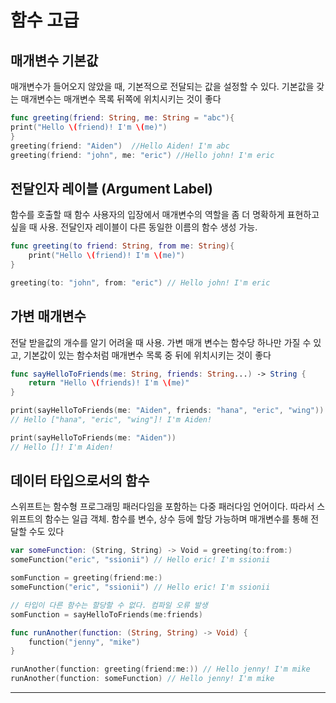 # 함수 고급
## 매개변수 기본값

매개변수가 들어오지 않았을 때, 기본적으로 전달되는 값을 설정할 수 있다. 기본값을 갖는 매개변수는 매개변수 목록 뒤쪽에 위치시키는 것이 좋다

```swift
func greeting(friend: String, me: String = "abc"){
print("Hello \(friend)! I'm \(me)")
}
greeting(friend: "Aiden")  //Hello Aiden! I'm abc
greeting(friend: "john", me: "eric") //Hello john! I'm eric
```

## 전달인자 레이블 (Argument Label)

함수를 호출할 때 함수 사용자의 입장에서 매개변수의 역할을 좀 더 명확하게 표현하고 싶을 때 사용. 전달인자 레이블이 다른 동일한 이름의 함수 생성 가능.

```swift
func greeting(to friend: String, from me: String){
	print("Hello \(friend)! I'm \(me)")
}

greeting(to: "john", from: "eric") // Hello john! I'm eric
```

## 가변 매개변수

전달 받을값의 개수를 알기 어려울 때 사용. 가변 매개 변수는 함수당 하나만 가질 수 있고, 기본값이 있는 함수처럼 매개변수 목록 중 뒤에 위치시키는 것이 좋다

```swift
func sayHelloToFriends(me: String, friends: String...) -> String {
	return "Hello \(friends)! I'm \(me)"
}

print(sayHelloToFriends(me: "Aiden", friends: "hana", "eric", "wing")) 
// Hello ["hana", "eric", "wing"]! I'm Aiden!

print(sayHelloToFriends(me: "Aiden"))
// Hello []! I'm Aiden!
```

## 데이터 타입으로서의 함수

스위프트는 함수형 프로그래밍 패러다임을 포함하는 다중 패러다임 언어이다. 따라서 스위프트의 함수는 일급 객체. 함수를 변수, 상수 등에 할당 가능하며 매개변수를 통해 전달할 수도 있다

```swift
var someFunction: (String, String) -> Void = greeting(to:from:)
someFunction("eric", "ssionii") // Hello eric! I'm ssionii

somFunction = greeting(friend:me:)
someFunction("eric", "ssionii") // Hello eric! I'm ssionii

// 타입이 다른 함수는 할당할 수 없다. 컴파일 오류 발생
somFunction = sayHelloToFriends(me:friends) 

func runAnother(function: (String, String) -> Void) {
	function("jenny", "mike")
}

runAnother(function: greeting(friend:me:)) // Hello jenny! I'm mike
runAnother(function: someFunction) // Hello jenny! I'm mike
```

---